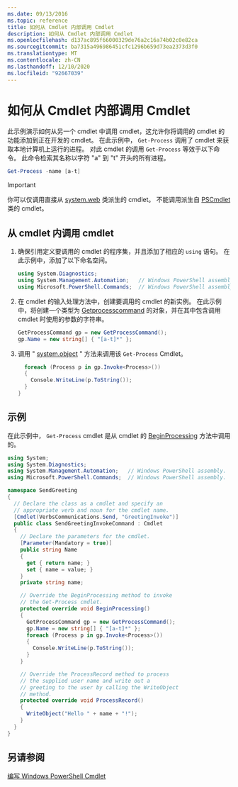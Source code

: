 ```yaml
---
ms.date: 09/13/2016
ms.topic: reference
title: 如何从 Cmdlet 内部调用 Cmdlet
description: 如何从 Cmdlet 内部调用 Cmdlet
ms.openlocfilehash: d137ac895f66000329de76a2c16a74b02c0e82ca
ms.sourcegitcommit: ba7315a496986451cfc1296b659d73ea2373d3f0
ms.translationtype: MT
ms.contentlocale: zh-CN
ms.lasthandoff: 12/10/2020
ms.locfileid: "92667039"
---
```

# <a name="how-to-invoke-a-cmdlet-from-within-a-cmdlet"></a>如何从 Cmdlet 内部调用 Cmdlet

此示例演示如何从另一个 cmdlet 中调用 cmdlet，这允许你将调用的 cmdlet 的功能添加到正在开发的 cmdlet。 在此示例中， `Get-Process` 调用了 cmdlet 来获取本地计算机上运行的进程。 对此 cmdlet 的调用 `Get-Process` 等效于以下命令。 此命令检索其名称以字符 "a" 到 "t" 开头的所有进程。

```powershell
Get-Process -name [a-t]
```

> [!IMPORTANT]
> 你可以仅调用直接从 [system.web](/dotnet/api/System.Management.Automation.Cmdlet) 类派生的 cmdlet。 不能调用派生自 [PSCmdlet](/dotnet/api/System.Management.Automation.PSCmdlet) 类的 cmdlet。

## <a name="to-invoke-a-cmdlet-from-within-a-cmdlet"></a>从 cmdlet 内调用 cmdlet

1. 确保引用定义要调用的 cmdlet 的程序集，并且添加了相应的 `using` 语句。 在此示例中，添加了以下命名空间。

    ```csharp
    using System.Diagnostics;
    using System.Management.Automation;   // Windows PowerShell assembly.
    using Microsoft.PowerShell.Commands;  // Windows PowerShell assembly.
    ```

2. 在 cmdlet 的输入处理方法中，创建要调用的 cmdlet 的新实例。 在此示例中，将创建一个类型为 [Getprocesscommand](/dotnet/api/Microsoft.PowerShell.Commands.GetProcessCommand) 的对象，并在其中包含调用 cmdlet 时使用的参数的字符串。

    ```csharp
    GetProcessCommand gp = new GetProcessCommand();
    gp.Name = new string[] { "[a-t]*" };
    ```

3. 调用 " [system.object](/dotnet/api/System.Management.Automation.Cmdlet.Invoke) " 方法来调用该 `Get-Process` Cmdlet。

    ```csharp
      foreach (Process p in gp.Invoke<Process>())
      {
        Console.WriteLine(p.ToString());
      }
    }
    ```

## <a name="example"></a>示例

在此示例中， `Get-Process` cmdlet 是从 cmdlet 的 [BeginProcessing](/dotnet/api/System.Management.Automation.Cmdlet.BeginProcessing) 方法中调用的。

```csharp
using System;
using System.Diagnostics;
using System.Management.Automation;   // Windows PowerShell assembly.
using Microsoft.PowerShell.Commands;  // Windows PowerShell assembly.

namespace SendGreeting
{
  // Declare the class as a cmdlet and specify an
  // appropriate verb and noun for the cmdlet name.
  [Cmdlet(VerbsCommunications.Send, "GreetingInvoke")]
  public class SendGreetingInvokeCommand : Cmdlet
  {
    // Declare the parameters for the cmdlet.
    [Parameter(Mandatory = true)]
    public string Name
    {
      get { return name; }
      set { name = value; }
    }
    private string name;

    // Override the BeginProcessing method to invoke
    // the Get-Process cmdlet.
    protected override void BeginProcessing()
    {
      GetProcessCommand gp = new GetProcessCommand();
      gp.Name = new string[] { "[a-t]*" };
      foreach (Process p in gp.Invoke<Process>())
      {
        Console.WriteLine(p.ToString());
      }
    }

    // Override the ProcessRecord method to process
    // the supplied user name and write out a
    // greeting to the user by calling the WriteObject
    // method.
    protected override void ProcessRecord()
    {
      WriteObject("Hello " + name + "!");
    }
  }
}
```

## <a name="see-also"></a>另请参阅

[编写 Windows PowerShell Cmdlet](./writing-a-windows-powershell-cmdlet.md)
